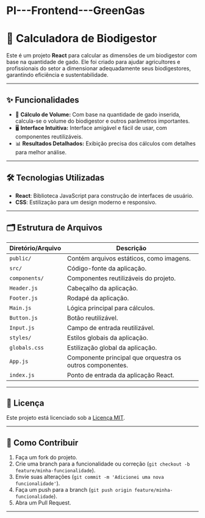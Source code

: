 # PI---Frontend---GreenGas

# 🚜 **Calculadora de Biodigestor**

Este é um projeto **React** para calcular as dimensões de um biodigestor com base na quantidade de gado. Ele foi criado para ajudar agricultores e profissionais do setor a dimensionar adequadamente seus biodigestores, garantindo eficiência e sustentabilidade.

---

## ✨ Funcionalidades

<ul>
  <li>🧮 <strong>Cálculo de Volume:</strong> Com base na quantidade de gado inserida, calcula-se o volume do biodigestor e outros parâmetros importantes.</li>
  <li>🖥️ <strong>Interface Intuitiva:</strong> Interface amigável e fácil de usar, com componentes reutilizáveis.</li>
  <li>📊 <strong>Resultados Detalhados:</strong> Exibição precisa dos cálculos com detalhes para melhor análise.</li>
</ul>

---

## 🛠️ Tecnologias Utilizadas

- **React**: Biblioteca JavaScript para construção de interfaces de usuário.
- **CSS**: Estilização para um design moderno e responsivo.

---

## 🗂️ Estrutura de Arquivos

<table>
  <thead>
    <tr>
      <th><strong>Diretório/Arquivo</strong></th>
      <th><strong>Descrição</strong></th>
    </tr>
  </thead>
  <tbody>
    <tr>
      <td><code>public/</code></td>
      <td>Contém arquivos estáticos, como imagens.</td>
    </tr>
    <tr>
      <td><code>src/</code></td>
      <td>Código-fonte da aplicação.</td>
    </tr>
    <tr>
      <td><code>components/</code></td>
      <td>Componentes reutilizáveis do projeto.</td>
    </tr>
    <tr>
      <td><code>Header.js</code></td>
      <td>Cabeçalho da aplicação.</td>
    </tr>
    <tr>
      <td><code>Footer.js</code></td>
      <td>Rodapé da aplicação.</td>
    </tr>
    <tr>
      <td><code>Main.js</code></td>
      <td>Lógica principal para cálculos.</td>
    </tr>
    <tr>
      <td><code>Button.js</code></td>
      <td>Botão reutilizável.</td>
    </tr>
    <tr>
      <td><code>Input.js</code></td>
      <td>Campo de entrada reutilizável.</td>
    </tr>
    <tr>
      <td><code>styles/</code></td>
      <td>Estilos globais da aplicação.</td>
    </tr>
    <tr>
      <td><code>globals.css</code></td>
      <td>Estilização global da aplicação.</td>
    </tr>
    <tr>
      <td><code>App.js</code></td>
      <td>Componente principal que orquestra os outros componentes.</td>
    </tr>
    <tr>
      <td><code>index.js</code></td>
      <td>Ponto de entrada da aplicação React.</td>
    </tr>
  </tbody>
</table>

---

## 📝 Licença

Este projeto está licenciado sob a [Licença MIT](LICENSE).

---

## 🚀 Como Contribuir

1. Faça um fork do projeto.
2. Crie uma branch para a funcionalidade ou correção (`git checkout -b feature/minha-funcionalidade`).
3. Envie suas alterações (`git commit -m 'Adicionei uma nova funcionalidade'`).
4. Faça um push para a branch (`git push origin feature/minha-funcionalidade`).
5. Abra um Pull Request.

---
